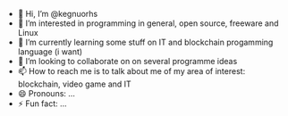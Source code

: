 - 👋 Hi, I’m @kegnuorhs
- 👀 I’m interested in programming in general, open source, freeware and Linux
- 🌱 I’m currently learning some stuff on IT and blockchain progamming language (i want)
- 💞️ I’m looking to collaborate on on several programme ideas
- 📫 How to reach me is to talk about me of my area of interest: blockchain, video game and IT
- 😄 Pronouns: ...
- ⚡ Fun fact: ...

<!---
kegnuorhs/kegnuorhs is a ✨ special ✨ repository because its `README.md` (this file) appears on your GitHub profile.
You can click the Preview link to take a look at your changes.
--->

